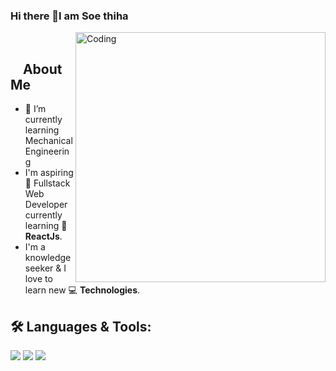 ### Hi there 👋I am Soe thiha

<!--
**yul1ux/yul1ux** is a ✨ _special_ ✨ repository because its `README.md` (this file) appears on your GitHub profile.

Here are some ideas to get you started:

- 🔭 I’m currently working on ...
- 🌱 I’m currently learning ...
- 👯 I’m looking to collaborate on ...
- 🤔 I’m looking for help with ...
- 💬 Ask me about ...
- 📫 How to reach me: ...
- 😄 Pronouns: ...
- ⚡ Fun fact: ...
-->
<img align="right" alt="Coding" width="400" src="https://media.giphy.com/media/Y4ak9Ki2GZCbJxAnJD/giphy.gif">
</br>

## &nbsp; &nbsp; **About Me**
- 🌱 I’m currently learning Mechanical Engineering
- I'm aspiring 🔭️ Fullstack Web Developer currently learning 🌱 **ReactJs**.
- I'm a knowledge seeker & I love to learn new 💻 **Technologies**.
## 🛠️ **Languages & Tools:**
<img src="https://img.icons8.com/color/48/000000/javascript.png"/>
<img src="https://img.icons8.com/plasticine/50/000000/react.png"/>
<img src="https://img.icons8.com/color/48/000000/nodejs.png"/>
